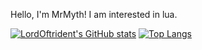 Hello, I'm MrMyth! I am interested in lua.






[![LordOftrident's GitHub stats](https://github-readme-stats.vercel.app/api?username=MrMyth152346&show_icons=true&theme=tokyonight)](https://github.com/anuraghazra/github-readme-stats)
[![Top Langs](https://github-readme-stats.vercel.app/api/top-langs/?username=MrMyth152346&theme=tokyonight)](https://github.com/anuraghazra/github-readme-stats)
